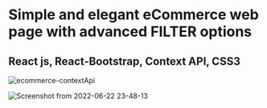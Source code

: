 # Simple and elegant eCommerce web page with advanced FILTER options

## React js, React-Bootstrap, Context API, CSS3 

![ecommerce-contextApi](https://user-images.githubusercontent.com/51530302/175113544-87f953dd-2c20-4824-85d1-25ddb98a6cd3.png)

![Screenshot from 2022-06-22 23-48-13](https://user-images.githubusercontent.com/51530302/175113888-ea16e954-d91b-4667-a557-b427eca9be75.png)
